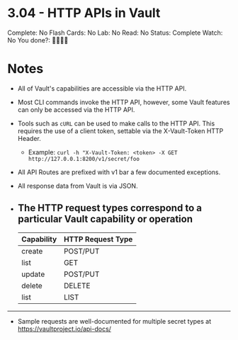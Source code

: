 # 3.04 - HTTP APIs in Vault

Complete: No
Flash Cards: No
Lab: No
Read: No
Status: Complete
Watch: No
You done?: 🌚🌚🌚🌚

# Notes

- All of Vault's capabilities are accessible via the HTTP API.
- Most CLI commands invoke the HTTP API, however, some Vault features can only be accessed via the HTTP API.
- Tools such as `cURL` can be used to make calls to the HTTP API. This requires the use of a client token, settable via the X-Vault-Token HTTP Header.
  - Example: `curl -h "X-Vault-Token: <token> -X GET http://127.0.0.1:8200/v1/secret/foo`
- All API Routes are prefixed with v1 bar a few documented exceptions.
- All response data from Vault is via JSON.

- The HTTP request types correspond to a particular Vault capability or operation
    -

    | Capability | HTTP Request Type |
    | --- | --- |
    | create | POST/PUT |
    | list | GET |
    | update | POST/PUT |
    | delete | DELETE |
    | list | LIST |

---

- Sample requests are well-documented for multiple secret types at <https://vaultproject.io/api-docs/>
